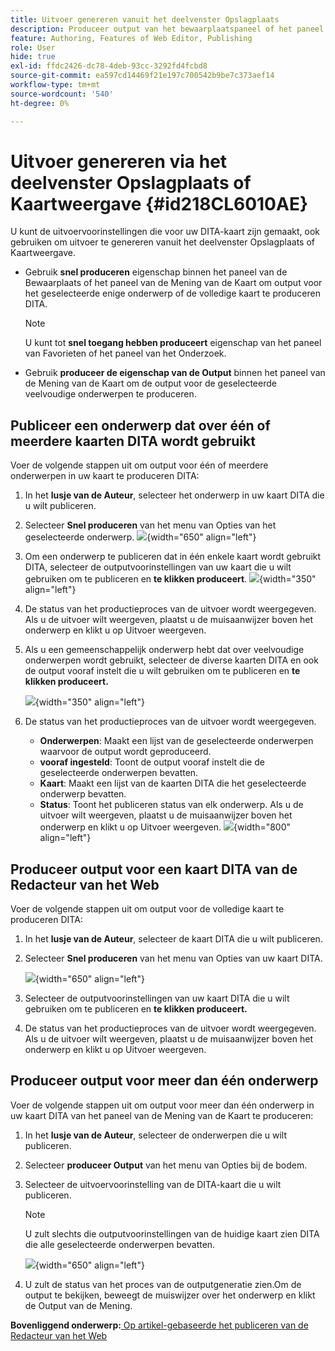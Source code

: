 ```yaml
---
title: Uitvoer genereren vanuit het deelvenster Opslagplaats
description: Produceer output van het bewaarplaatspaneel of het paneel van de Mening van de Kaart in AEM Guides. Leer om een onderwerp te publiceren over één of meerdere kaarten DITA wordt gebruikt of output voor veelvoudige onderwerpen te produceren die.
feature: Authoring, Features of Web Editor, Publishing
role: User
hide: true
exl-id: ffdc2426-dc78-4deb-93cc-3292fd4fcbd8
source-git-commit: ea597cd14469f21e197c700542b9be7c373aef14
workflow-type: tm+mt
source-wordcount: '540'
ht-degree: 0%

---
```


# Uitvoer genereren via het deelvenster Opslagplaats of Kaartweergave {#id218CL6010AE}

U kunt de uitvoervoorinstellingen die voor uw DITA-kaart zijn gemaakt, ook gebruiken om uitvoer te genereren vanuit het deelvenster Opslagplaats of Kaartweergave.

- Gebruik **snel produceren** eigenschap binnen het paneel van de Bewaarplaats of het paneel van de Mening van de Kaart om output voor het geselecteerde enige onderwerp of de volledige kaart te produceren DITA.

  >[!NOTE]
  >
  > U kunt tot **snel toegang hebben produceert** eigenschap van het paneel van Favorieten of het paneel van het Onderzoek.

- Gebruik **produceer de eigenschap van de Output** binnen het paneel van de Mening van de Kaart om de output voor de geselecteerde veelvoudige onderwerpen te produceren.

## Publiceer een onderwerp dat over één of meerdere kaarten DITA wordt gebruikt

Voer de volgende stappen uit om output voor één of meerdere onderwerpen in uw kaart te produceren DITA:

1. In het **lusje van de Auteur**, selecteer het onderwerp in uw kaart DITA die u wilt publiceren.

1. Selecteer **Snel produceren** van het menu van Opties van het geselecteerde onderwerp.
   ![](images/select-topic-options-menu_cs.png){width="650" align="left"}

1. Om een onderwerp te publiceren dat in één enkele kaart wordt gebruikt DITA, selecteer de outputvoorinstellingen van uw kaart die u wilt gebruiken om te publiceren en **te klikken produceert**.
   ![](images/select-preset_cs.png){width="350" align="left"}

1. De status van het productieproces van de uitvoer wordt weergegeven. Als u de uitvoer wilt weergeven, plaatst u de muisaanwijzer boven het onderwerp en klikt u op Uitvoer weergeven.

1. Als u een gemeenschappelijk onderwerp hebt dat over veelvoudige onderwerpen wordt gebruikt, selecteer de diverse kaarten DITA en ook de output vooraf instelt die u wilt gebruiken om te publiceren en **te klikken produceert.**

   ![](images/select-preset-multiple-maps_cs.png){width="350" align="left"}

1. De status van het productieproces van de uitvoer wordt weergegeven.

   - **Onderwerpen**: Maakt een lijst van de geselecteerde onderwerpen waarvoor de output wordt geproduceerd.
   - **vooraf ingesteld**: Toont de output vooraf instelt die de geselecteerde onderwerpen bevatten.
   - **Kaart**: Maakt een lijst van de kaarten DITA die het geselecteerde onderwerp bevatten.
   - **Status**: Toont het publiceren status van elk onderwerp.
Als u de uitvoer wilt weergeven, plaatst u de muisaanwijzer boven het onderwerp en klikt u op Uitvoer weergeven.
     ![](images/output-multiple-maps_cs.png){width="800" align="left"}


## Produceer output voor een kaart DITA van de Redacteur van het Web

Voer de volgende stappen uit om output voor de volledige kaart te produceren DITA:

1. In het **lusje van de Auteur**, selecteer de kaart DITA die u wilt publiceren.

1. Selecteer **Snel produceren** van het menu van Opties van uw kaart DITA.

   ![](images/select-map-options-menu_cs.png){width="650" align="left"}

1. Selecteer de outputvoorinstellingen van uw kaart DITA die u wilt gebruiken om te publiceren en **te klikken produceert.**

1. De status van het productieproces van de uitvoer wordt weergegeven. Als u de uitvoer wilt weergeven, plaatst u de muisaanwijzer boven het onderwerp en klikt u op Uitvoer weergeven.


## Produceer output voor meer dan één onderwerp

Voer de volgende stappen uit om output voor meer dan één onderwerp in uw kaart DITA van het paneel van de Mening van de Kaart te produceren:

1. In het **lusje van de Auteur**, selecteer de onderwerpen die u wilt publiceren.

1. Selecteer **produceer Output** van het menu van Opties bij de bodem.

1. Selecteer de uitvoervoorinstelling van de DITA-kaart die u wilt publiceren.

   >[!NOTE]
   >
   > U zult slechts die outputvoorinstellingen van de huidige kaart zien DITA die alle geselecteerde onderwerpen bevatten.

   ![](images/generate-output-multiple-topics_cs.png){width="650" align="left"}

1. U zult de status van het proces van de outputgeneratie zien.Om de output te bekijken, beweegt de muiswijzer over het onderwerp en klikt de Output van de Mening.


**Bovenliggend onderwerp:**&#x200B;[ Op artikel-gebaseerde het publiceren van de Redacteur van het Web ](web-editor-article-publishing.md)
